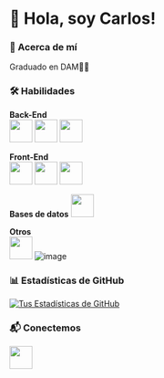 # 👋 Hola, soy Carlos!

### 🚀 Acerca de mí
Graduado en DAM👨‍💻

### 🛠️ Habilidades

**Back-End**  
<img src="https://cdn.jsdelivr.net/gh/devicons/devicon/icons/python/python-original.svg" width="40" height="40"/> 
<img src="https://cdn.jsdelivr.net/gh/devicons/devicon/icons/java/java-original.svg" width="40" height="40"/> 
<img src="https://cdn.jsdelivr.net/gh/devicons/devicon/icons/csharp/csharp-original.svg" width="40" height="40"/>

**Front-End**  
<img src="https://cdn.jsdelivr.net/gh/devicons/devicon/icons/html5/html5-original.svg" width="40" height="40"/> 
<img src="https://cdn.jsdelivr.net/gh/devicons/devicon/icons/css3/css3-original.svg" width="40" height="40"/> 
<img src="https://cdn.jsdelivr.net/gh/devicons/devicon/icons/javascript/javascript-original.svg" width="40" height="40"/>

**Bases de datos**
<img src="https://cdn.jsdelivr.net/gh/devicons/devicon/icons/mysql/mysql-original.svg" width="40" height="40"/>

**Otros**  
<img src="https://github.com/user-attachments/assets/1d8d9924-21a3-4e66-9126-448995b9649a.png" width="40" height="40"/>
![image](https://github.com/user-attachments/assets/2054adee-e44a-4086-ba56-dcf0ec8fdded)




### 📊 Estadísticas de GitHub
[![Tus Estadísticas de GitHub](https://github-readme-stats.vercel.app/api?username=carlosdev11&show_icons=true&theme=radical)](https://github.com/carlosdev11)


### 📬 Conectemos
<a href="https://www.linkedin.com/in/carlos-primo-rico/" target="_blank">
  <img src="https://cdn.jsdelivr.net/gh/devicons/devicon/icons/linkedin/linkedin-original.svg" width="40" height="40"/>
</a>
